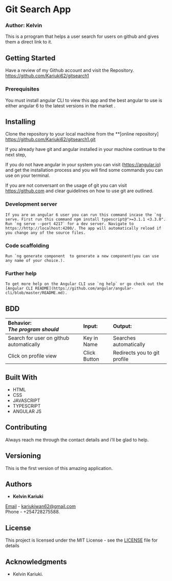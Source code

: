 # Git Search App

### Author: Kelvin 

This is a prrogram that helps a user search for users on github and gives them a direct link to it.

## Getting Started
Have a review of my Github account and visit the Repository.
https://github.com/Kariuki62/gitsearch1

### Prerequisites

You must install angular CLI to view this app and the best angular to use is either angular 6 to the latest versions in the market .

## Installing

Clone the repository to your local machine from the **[online repository]
https://github.com/Kariuki62/gitsearch1.git

If you already have git and angular installed in your machine continue to the next step,

If you do not have angular in your system you can visit (https://angular.io) and get the installation process and you will find some commands you can use on your terminal.

If you are not conversant on the usage of git you can visit https://github.com and clear guidelines on how to use git are outlined.

### Development server
```
If you are an angular 6 user you can run this command incase the `ng serve. First run this command npm install typescript@">=3.1.1 <3.3.0".
Run `ng serve --port 4217` for a dev server. Navigate to https://http://localhost:4200/. The app will automatically reload if you change any of the source files.
```

### Code scaffolding
```
Run `ng generate component  to generate a new component(you can use any name of your choice.).
```
### Further help
```
To get more help on the Angular CLI use `ng help` or go check out the [Angular CLI README](https://github.com/angular/angular-cli/blob/master/README.md).
```

## BDD

| Behavior: <br>_The program should_         | Input:           |   Output:                   |
| :------------------------------------------| :----------------| :-------------------------- |
| Search for user on github automatically    | Key in Name      | Searches automatically      |       
|Click on profile view                       | Click Button     | Redirects you to git profile|         |Click on repo view                          | Click button     |Redirects to a specific repo |

## Built With

- HTML
- CSS
- JAVASCRIPT
- TYPESCRIPT
- ANGULAR JS

## Contributing

Always reach me through the contact details and i'll be glad to help.

## Versioning

This is the first version of this amazing application.

## Authors

- **Kelvin Kariuki** 

[Email](https://mail.google.com) - kariukiwan62@gmail.com <br>
Phone - +254728275588.

## License

This project is licensed under the MIT License - see the [LICENSE](LICENSE) file for details

## Acknowledgments

- Kelvin Kariuki.
